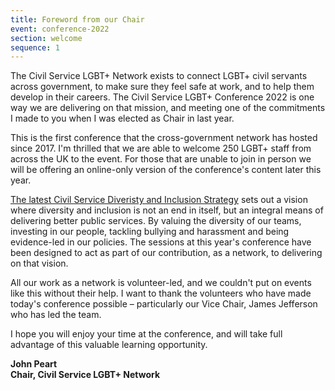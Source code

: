 ```yaml
---
title: Foreword from our Chair
event: conference-2022
section: welcome
sequence: 1
---
```


The Civil Service LGBT+ Network exists to connect LGBT+ civil servants across government, to make sure they feel safe at work, and to help them develop in their careers. The Civil Service LGBT+ Conference 2022 is one way we are delivering on that mission, and meeting one of the commitments I made to you when I was elected as Chair in last year.

This is the first conference that the cross-government network has hosted since 2017. I'm thrilled that we are able to welcome 250 LGBT+ staff from across the UK to the event. For those that are unable to join in person we will be offering an online-only version of the conference's content later this year.

[The latest Civil Service Diveristy and Inclusion Strategy](https://www.gov.uk/government/publications/civil-service-diversity-and-inclusion-strategy-2022-to-2025/civil-service-diversity-and-inclusion-strategy-2022-to-2025-html) sets out a vision where diversity and inclusion is not an end in itself, but an integral means of delivering better public services. By valuing the diversity of our teams, investing in our people, tackling bullying and harassment and being evidence-led in our policies. The sessions at this year's conference have been designed to act as part of our contribution, as a network, to delivering on that vision.

All our work as a network is volunteer-led, and we couldn't put on events like this without their help. I want to thank the volunteers who have made today's conference possible – particularly our Vice Chair, James Jefferson who has led the team.

I hope you will enjoy your time at the conference, and will take full advantage of this valuable learning opportunity.

**John Peart** \
**Chair, Civil Service LGBT+ Network**